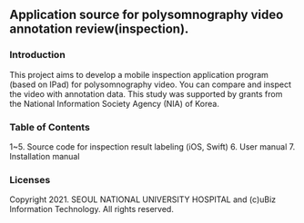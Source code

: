 ## Application source for polysomnography video annotation review(inspection).
### Introduction
This project aims to develop a mobile inspection application program (based on IPad) for polysomnography video. You can compare and inspect the video with annotation data. This study was supported by grants from the National Information Society Agency (NIA) of Korea.

### Table of Contents
1~5. Source code for inspection result labeling (iOS, Swift)
6. User manual
7. Installation manual

### Licenses
Copyright 2021. SEOUL NATIONAL UNIVERSITY HOSPITAL and (c)uBiz Information Technology. All rights reserved.
